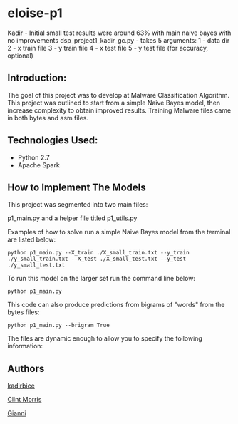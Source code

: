 # eloise-p1

Kadir - Initial small test results were around 63% with main naive bayes with no improvements
dsp_project1_kadir_gc.py - takes 5 arguments:
1 - data dir
2 - x train file
3 - y train file
4 - x test file
5 - y test file (for accuracy, optional)

Introduction:
-----------------
The goal of this project was to develop at Malware Classification Algorithm.
This project was outlined to start from a simple Naive Bayes model, then increase complexity to obtain improved results.
Training Malware files came in both bytes and asm files.


Technologies Used:
-----------------
- Python 2.7
- Apache Spark

How to Implement The Models
------------------

This project was segmented into two main files:

p1_main.py and a helper file titled p1_utils.py


Examples of how to solve run a simple Naive Bayes model from the terminal are listed below:

```
python p1_main.py --X_train ./X_small_train.txt --y_train ./y_small_train.txt --X_test ./X_small_test.txt --y_test ./y_small_test.txt
```

To run this model on the larger set run the command line below: 

```
python p1_main.py
```

This code can also produce predictions from bigrams of "words" from the bytes files:

```
python p1_main.py --brigram True
```




The files are dynamic enough to allow you to specify the following information:


Authors
--------------

   [kadirbice](https://github.com/kbice)
   
   [Clint Morris](https://github.com/clint-kristopher-morris)
   
   [Gianni](https://github.com/Gianni2437)
